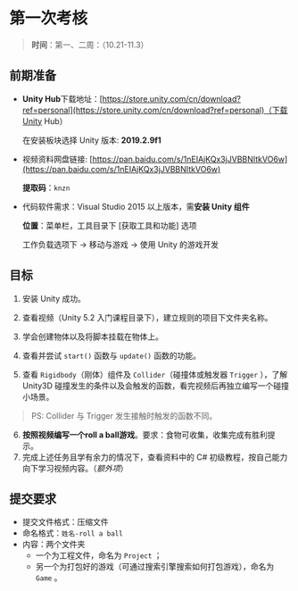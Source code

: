 ﻿# 第一次考核

>  **时间**：第一、二周：（10.21-11.3）

## 前期准备

- **Unity Hub**下载地址：[https://store.unity.com/cn/download?ref=personal](https://store.unity.com/cn/download?ref=personal)（下载Unity Hub）
  
  在安装板块选择 Unity 版本: **2019.2.9f1**
  
- 视频资料网盘链接: [https://pan.baidu.com/s/1nEIAjKQx3jJVBBNItkVO6w](https://pan.baidu.com/s/1nEIAjKQx3jJVBBNItkVO6w)
  
  **提取码**：`knzn`
  
- 代码软件需求：Visual Studio 2015 以上版本，需**安装 Unity 组件**
  
  **位置**：菜单栏，工具目录下 [获取工具和功能] 选项
  
  工作负载选项下 -> 移动与游戏 -> 使用 Unity 的游戏开发

## 目标

1. 安装 Unity 成功。

2. 查看视频（Unity 5.2 入门课程目录下），建立规则的项目下文件夹名称。

3. 学会创建物体以及将脚本挂载在物体上。

4. 查看并尝试 `start()` 函数与 `update()` 函数的功能。

5. 查看 `Rigidbody`（刚体）组件及 `Collider`（碰撞体或触发器 `Trigger` ），了解 Unity3D 碰撞发生的条件以及会触发的函数，看完视频后再独立编写一个碰撞小场景。

  > PS: Collider 与 Trigger 发生接触时触发的函数不同。 

6. **按照视频编写一个roll a ball游戏**。要求：食物可收集，收集完成有胜利提示。
7. 完成上述任务且学有余力的情况下，查看资料中的 C# 初级教程，按自己能力向下学习视频内容。（*额外项*）

## 提交要求

- 提交文件格式：压缩文件
- 命名格式：`姓名-roll a ball`
- 内容：两个文件夹
  - 一个为工程文件，命名为 `Project` ；
  - 另一个为打包好的游戏（可通过搜索引擎搜索如何打包游戏），命名为 `Game` 。

